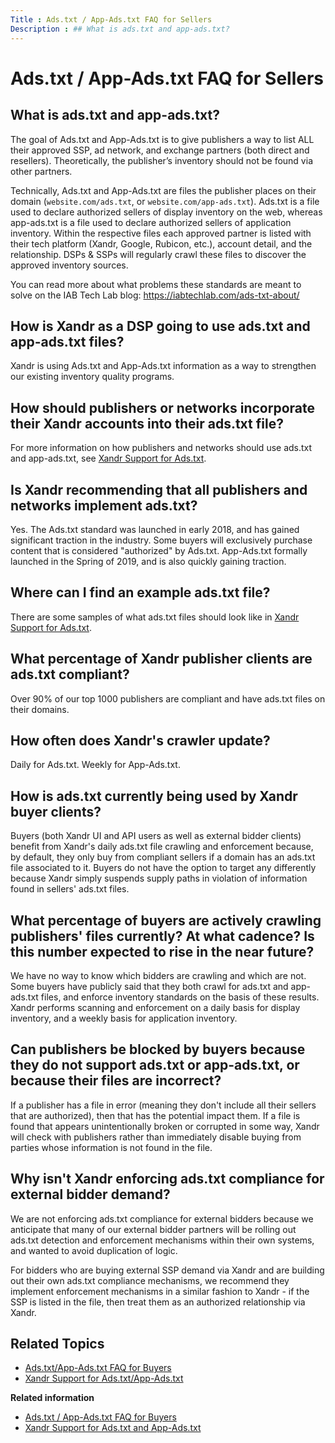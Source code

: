 ```yaml
---
Title : Ads.txt / App-Ads.txt FAQ for Sellers
Description : ## What is ads.txt and app-ads.txt?
---
```



# Ads.txt / App-Ads.txt FAQ for Sellers





## What is ads.txt and app-ads.txt?

The goal of Ads.txt and App-Ads.txt is to give publishers a way to list
ALL their approved SSP, ad network, and exchange partners (both direct
and resellers). Theoretically, the publisher’s inventory should not be
found via other partners.

Technically, Ads.txt and App-Ads.txt are files the publisher places on
their domain (`website.com/ads.txt`, or `website.com/app-ads.txt`).
Ads.txt is a file used to declare authorized sellers of display
inventory on the web, whereas app-ads.txt is a file used to declare
authorized sellers of application inventory. Within the respective files
each approved partner is listed with their tech platform
(Xandr, Google, Rubicon, etc.), account detail,
and the relationship. DSPs & SSPs will regularly crawl these files to
discover the approved inventory sources.

You can read more about what problems these standards are meant to solve
on the IAB Tech Lab
blog: <a href="https://iabtechlab.com/ads-txt-about/" class="xref"
target="_blank">https://iabtechlab.com/ads-txt-about/</a>





## How is Xandr as a DSP going to use ads.txt and app-ads.txt files?

Xandr is using Ads.txt and App-Ads.txt
information as a way to strengthen our existing inventory quality
programs.





## How should publishers or networks incorporate their Xandr accounts into their ads.txt file?

For more information on how publishers and networks should use ads.txt
and app-ads.txt, see
<a href="xandr-support-for-ads-txt-and-app-ads-txt.html"
class="xref">Xandr Support for Ads.txt</a>.





## Is Xandr recommending that all publishers and networks implement ads.txt?

Yes. The Ads.txt standard was launched in early 2018, and has gained
significant traction in the industry. Some buyers will exclusively
purchase content that is considered "authorized" by Ads.txt. App-Ads.txt
formally launched in the Spring of 2019, and is also quickly gaining
traction.  





## Where can I find an example ads.txt file?

There are some samples of what ads.txt files should look like in
<a href="xandr-support-for-ads-txt-and-app-ads-txt.html"
class="xref">Xandr Support for Ads.txt</a>.





## What percentage of Xandr publisher clients are ads.txt compliant? 

Over 90% of our top 1000 publishers are compliant and have ads.txt files
on their domains.





## How often does Xandr's crawler update?

Daily for Ads.txt. Weekly for App-Ads.txt.





## How is ads.txt currently being used by Xandr buyer clients? 

Buyers (both Xandr UI and API users as well as
external bidder clients) benefit from
Xandr's daily ads.txt file crawling and
enforcement because, by default, they only buy from compliant sellers if
a domain has an ads.txt file associated to it. Buyers do not have the
option to target any differently because Xandr
simply suspends supply paths in violation of information found in
sellers' ads.txt files.





## What percentage of buyers are actively crawling publishers' files currently? At what cadence? Is this number expected to rise in the near future?

We have no way to know which bidders are crawling and which are not.
Some buyers have publicly said that they both crawl for ads.txt and
app-ads.txt files, and enforce inventory standards on the basis of these
results. Xandr performs scanning and enforcement
on a daily basis for display inventory, and a weekly basis for
application inventory. 





## Can publishers be blocked by buyers because they do not support ads.txt or app-ads.txt, or because their files are incorrect?

If a publisher has a file in error (meaning they don't include all their
sellers that are authorized), then that has the potential impact them.
If a file is found that appears unintentionally broken or corrupted in
some way, Xandr will check with publishers
rather than immediately disable buying from parties whose information is
not found in the file. 





## Why isn't Xandr enforcing ads.txt compliance for external bidder demand?

We are not enforcing ads.txt compliance for external bidders because we
anticipate that many of our external bidder partners will be rolling out
ads.txt detection and enforcement mechanisms within their own systems,
and wanted to avoid duplication of logic.

For bidders who are buying external SSP demand via
Xandr and are building out their own ads.txt
compliance mechanisms, we recommend they implement enforcement
mechanisms in a similar fashion to Xandr - if
the SSP is listed in the file, then treat them as an authorized
relationship via Xandr.





## Related Topics



- <a
  href="https://docs.xandr.com/bundle/industry-reference/page/ads-txt---app-ads-txt-faq-for-buyers.html"
  class="xref" target="_blank">Ads.txt/App-Ads.txt FAQ for Buyers</a>
- <a
  href="https://docs.xandr.com/bundle/industry-reference/page/xandr-support-for-ads-txt-and-app-ads-txt.html"
  class="xref" target="_blank">Xandr Support for Ads.txt/App-Ads.txt</a>







<div class="linklist relinfo">

**Related information**  

- <a href="ads-txt---app-ads-txt-faq-for-buyers.html" class="link">Ads.txt
  / App-Ads.txt FAQ for Buyers</a>
- <a href="xandr-support-for-ads-txt-and-app-ads-txt.html"
  class="link">Xandr Support for Ads.txt and App-Ads.txt</a>




